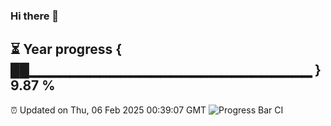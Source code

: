 ### Hi there 👋
⏳ Year progress { ██▁▁▁▁▁▁▁▁▁▁▁▁▁▁▁▁▁▁▁▁▁▁▁▁▁▁▁▁ } 9.87 %
---
⏰ Updated on Thu, 06 Feb 2025 00:39:07 GMT
![Progress Bar CI](https://github.com/Moyi321/Moyi321/workflows/Progress%20Bar%20CI/badge.svg)
